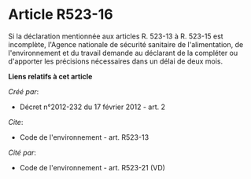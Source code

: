 # Article R523-16

Si la déclaration mentionnée aux articles R. 523-13 à R. 523-15 est incomplète, l'Agence nationale de sécurité sanitaire de
l'alimentation, de l'environnement et du travail demande au déclarant de la compléter ou d'apporter les précisions
nécessaires dans un délai de deux mois.

**Liens relatifs à cet article**

_Créé par_:

  - Décret n°2012-232 du 17 février 2012 - art. 2

_Cite_:

  - Code de l'environnement - art. R523-13

_Cité par_:

  - Code de l'environnement - art. R523-21 (VD)
